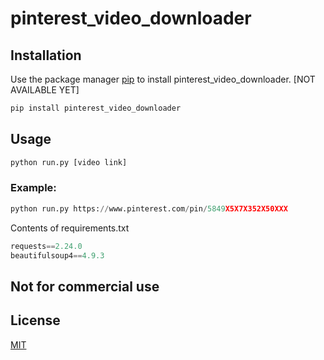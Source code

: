 # pinterest_video_downloader

## Installation

Use the package manager [pip](https://pip.pypa.io/en/stable/) to install pinterest_video_downloader. [NOT AVAILABLE YET]

```bash
pip install pinterest_video_downloader
```

## Usage

```python
python run.py [video link]
```
### Example:

```python
python run.py https://www.pinterest.com/pin/5849X5X7X352X50XXX
```

Contents of requirements.txt
```python
requests==2.24.0
beautifulsoup4==4.9.3
```

## Not for commercial use

## License
[MIT](https://choosealicense.com/licenses/mit/)
